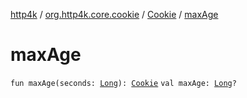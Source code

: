 [http4k](../../index.md) / [org.http4k.core.cookie](../index.md) / [Cookie](index.md) / [maxAge](./max-age.md)

# maxAge

`fun maxAge(seconds: `[`Long`](https://kotlinlang.org/api/latest/jvm/stdlib/kotlin/-long/index.html)`): `[`Cookie`](index.md)
`val maxAge: `[`Long`](https://kotlinlang.org/api/latest/jvm/stdlib/kotlin/-long/index.html)`?`